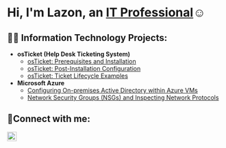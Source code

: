 <h1>Hi, I'm Lazon, an <a href="https://linkedin.com/in/lazon-george">IT Professional</a>☺</h1>

<h2>👨‍💻 Information Technology Projects:</h2>

- <b>osTicket (Help Desk Ticketing System)</b>
  - [osTicket: Prerequisites and Installation](https://github.com/LazonGeorge/osticket-prereqs)
  - [osTicket: Post-Installation Configuration](https://github.com/LazonGeorge/post-install-config)
  - [osTicket: Ticket Lifecycle Examples](https://github.com/LazonGeorge/ticket-lifecycle)
- <b>Microsoft Azure</b>
  - [Configuring On-premises Active Directory within Azure VMs](https://github.com/LazonGeorge/configure-ad)
  - [Network Security Groups (NSGs) and Inspecting Network Protocols](https://github.com/LazonGeorge/azure-network-protocols)

<h2>🤳Connect with me:</h2>


[<img align="left" alt="Lazon | LinkedIn" width="22px" src="https://cdn.jsdelivr.net/npm/simple-icons@v3/icons/linkedin.svg" />][linkedin]



[linkedin]: https://www.linkedin.com/in/lazon-george
